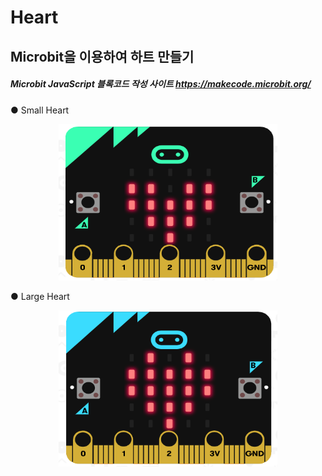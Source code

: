 # Heart  

## Microbit을 이용하여 하트 만들기  

##### Microbit JavaScript 블록코드 작성 사이트 https://makecode.microbit.org/  


 ● Small Heart 
 
 <center><img src="./img/smallheart.png" alt="" height="250px" width="350px"/></center>

 ● Large Heart 
<center><img src="./img/hearton.png" alt="" height="250px" width="350px"/></center>